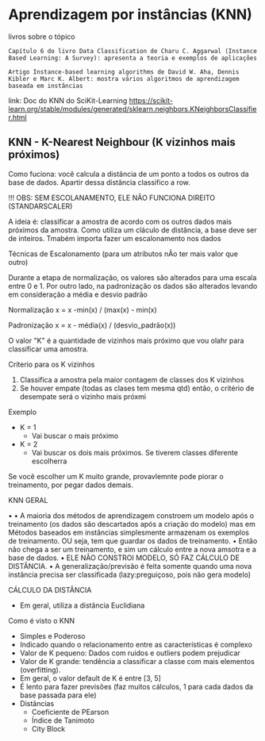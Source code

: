 # Aprendizagem por instâncias (KNN)

livros sobre o tópico

````
Capítulo 6 do livro Data Classification de Charu C. Aggarwal (Instance Based Learning: A Survey): apresenta a teoria e exemplos de aplicações

Artigo Instance-based learning algorithms de David W. Aha, Dennis Kibler e Marc K. Albert: mostra vários algoritmos de aprendizagem baseada em instâncias
````

link:
Doc do KNN do SciKit-Learning
https://scikit-learn.org/stable/modules/generated/sklearn.neighbors.KNeighborsClassifier.html

## KNN - K-Nearest Neighbour (K vizinhos mais próximos)

Como fuciona: você calcula a distãncia de um ponto a todos os outros da base de dados. Apartir dessa distância classifico a row. 

!!! OBS: SEM ESCOLANAMENTO, ELE NÂO FUNCIONA DIREITO (STANDARSCALER)

A ideia é: classificar a amostra de acordo com os outros dados  mais próximos da amostra. Como utiliza um cláculo de distância, a base deve ser de inteiros. Tmabém importa fazer um escalonamento nos dados

Técnicas de Escalonamento (para um atributos nÂo ter mais valor que outro)

Durante a etapa de normalização, os valores são alterados para uma escala entre 0 e 1. Por outro lado, na padronização os dados são alterados levando em consideração a média e desvio padrão

Normalizaçâo
x = x -min(x) / (max(x) - min(x)

Padronização
x = x - média(x) / (desvio_padrão(x))

O valor "K" é a quantidade de vizinhos mais próximo que vou olahr para classificar uma amostra.

Críterio para os K vizinhos
1. Classifica a amostra pela maior contagem de classes dos K vizinhos
2. Se houver empate (todas as clases tem mesma qtd) entâo, o critério de desempate será o vizinho mais próxmi

Exemplo
+ K = 1
	- Vai buscar o mais próximo
+ K = 2
	- Vai buscar os dois mais próximos. Se tiverem classes diferente escolherra

Se vocẽ escolher um K muito grande, provavlemnte pode piorar o treinamento, por pegar dados demais.

KNN GERAL

• 
• A maioria dos métodos de aprendizagem constroem um modelo após
o treinamento (os dados são descartados após a criação do modelo) mas em Métodos baseados em instâncias simplesmente armazenam os
exemplos de treinamento. OU seja, tem que guardar os dados de treinamento.
• Entâo nâo chega a ser um treinamento, e sim um cálculo entre a nova amsotra e a base de dados. 
• ELE NÂO CONSTROI MODELO, SÓ FAZ CÁLCULO DE DISTÂNCIA.
• A generalização/previsão é feita somente quando uma nova instância
precisa ser classificada (lazy:preguiçoso, pois nâo gera modelo)

CÁLCULO DA DISTÂNCIA

+ Em geral, utiliza a distância Euclidiana

Como é visto o KNN
+ Simples e Poderoso
+ Indicado quando o relacionamento entre as características é complexo
+ Valor de K pequeno: Dados com ruidos e outliers podem prejudicar
+ Valor de K grande: tendência a classificar a classe com mais elementos (overfitting). 
+ Em geral, o valor default de K é entre \[3, 5\]
+ É lento para fazer previsões (faz muitos cálculos, 1 para cada dados da base passada para ele)
+ Distãncias
	- Coeficiente de PEarson
	- Índice de Tanimoto
	- City Block






